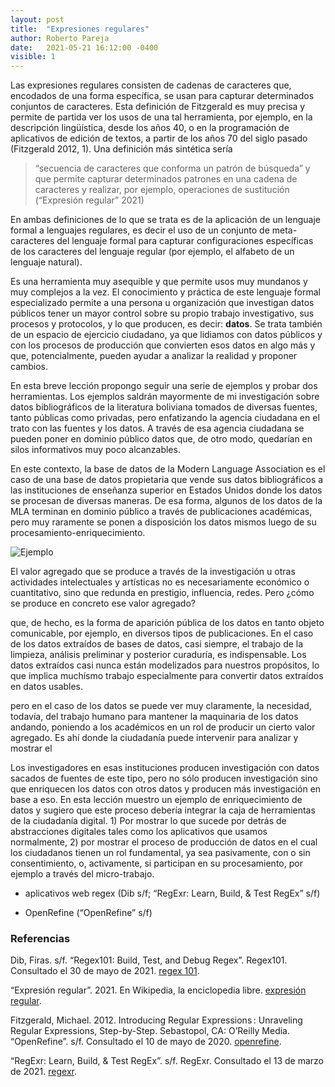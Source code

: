 ```yaml
---
layout: post
title:  "Expresiones regulares"
author: Roberto Pareja
date:   2021-05-21 16:12:00 -0400
visible: 1
---
```

Las expresiones regulares consisten de cadenas de caracteres que, encodados de una forma específica, se usan para capturar determinados conjuntos de caracteres. Esta definición de Fitzgerald es muy precisa y permite de partida ver los usos de una tal herramienta, por ejemplo, en la descripción lingüística, desde los años 40, o en la programación de aplicativos de edición de textos, a partir de los años 70 del siglo pasado (Fitzgerald 2012, 1). Una definición más sintética sería 

>“secuencia de caracteres que conforma un patrón de búsqueda” y que permite capturar determinados patrones en una cadena de caracteres y realizar, por ejemplo, operaciones de sustitución (“Expresión regular” 2021)

En ambas definiciones de lo que se trata es de la aplicación de un lenguaje formal a lenguajes regulares, es decir el uso de un conjunto de meta-caracteres del lenguaje formal para capturar configuraciones específicas de los caracteres del lenguaje regular (por ejemplo, el alfabeto de un lenguaje natural). 

Es una herramienta muy asequible y que permite usos muy mundanos y muy complejos a la vez.
El conocimiento y práctica de este lenguaje formal especializado permite a una persona u organización que investigan datos públicos tener un mayor control sobre su propio trabajo investigativo, sus procesos y protocolos, y lo que producen, es decir: **datos**. Se trata también de un espacio de ejercicio ciudadano, ya que lidiamos con datos públicos y con los procesos de producción que convierten esos datos en algo más y que, potencialmente, pueden ayudar a analizar la realidad y proponer cambios. 

En esta breve lección propongo seguir una serie de ejemplos y probar dos herramientas. Los ejemplos saldrán mayormente de mi investigación sobre datos bibliográficos de la literatura boliviana tomados de diversas fuentes, tanto públicas como privadas, pero enfatizando la agencia ciudadana en el trato con las fuentes y los datos. A través de esa agencia ciudadana se pueden poner en dominio público datos que, de otro modo, quedarían en silos informativos muy poco alcanzables. 

En este contexto, la base de datos de la Modern Language Association es el caso de una base de datos propietaria que vende sus datos bibliográficos a las instituciones de enseñanza superior en Estados Unidos donde los datos se procesan de diversas maneras. De esa forma, algunos de los datos de la MLA terminan en dominio público a través de publicaciones académicas, pero muy raramente se ponen a disposición los datos mismos luego de su procesamiento-enriquecimiento. 

![Ejemplo](\assets\Saenz_Datos_Regex.jpg)

El valor agregado que se produce a través de la investigación u otras actividades intelectuales y artísticas no es necesariamente económico o cuantitativo, sino que redunda en prestigio, influencia, redes. Pero ¿cómo se produce en concreto ese valor agregado? 

que, de hecho, es la forma de aparición pública de los datos en tanto objeto comunicable, por ejemplo, en diversos tipos de publicaciones. En el caso de los datos extraídos de bases de datos, casi siempre, el trabajo de la limpieza, análisis preliminar y posterior curaduría, es indispensable. Los datos extraídos casi nunca están modelizados para nuestros propósitos, lo que implica muchísmo trabajo especialmente para convertir datos extraídos en datos usables. 

pero en el caso de los datos se puede ver muy claramente, la necesidad, todavía, del trabajo humano para mantener la maquinaria de los datos andando, poniendo a los académicos en un rol de producir un cierto valor agregado. Es ahí donde la ciudadanía puede intervenir para analizar y mostrar el 

Los investigadores en esas instituciones producen investigación con datos sacados de fuentes de este tipo, pero no sólo producen investigación sino que enriquecen los datos con otros datos y producen más investigación en base a eso. En esta lección muestro un ejemplo de enriquecimiento de datos y sugiero que este proceso debería integrar la caja de herramientas de la ciudadanía digital. 1) Por mostrar lo que sucede por detrás de abstracciones digitales tales como los aplicativos que usamos normalmente, 2) por mostrar el proceso de producción de datos en el cual los ciudadanos tienen un rol fundamental, ya sea pasivamente, con o sin consentimiento, o, activamente, si participan en su procesamiento, por ejemplo a través del micro-trabajo.

- aplicativos web regex
(Dib s/f; “RegExr: Learn, Build, & Test RegEx” s/f)

- OpenRefine
(“OpenRefine” s/f)


### Referencias

Dib, Firas. s/f. “Regex101: Build, Test, and Debug Regex”. Regex101. Consultado el 30 de mayo de 2021. [regex 101](https://regex101.com).

“Expresión regular”. 2021. En Wikipedia, la enciclopedia libre. [expresión regular](https://es.wikipedia.org/w/index.php?title=Expresi%C3%B3n_regular&oldid=134224430).

Fitzgerald, Michael. 2012. Introducing Regular Expressions : Unraveling Regular Expressions, Step-by-Step. Sebastopol, CA: O’Reilly Media.
“OpenRefine”. s/f. Consultado el 10 de mayo de 2020. [openrefine](https://openrefine.org/).

“RegExr: Learn, Build, & Test RegEx”. s/f. RegExr. Consultado el 13 de marzo de 2021. [regexr](https://regexr.com/).